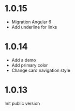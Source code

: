 # 1.0.15

- Migration Angular 6
- Add underline for links

# 1.0.14

- Add a demo
- Add primary color
- Change card navigation style

# 1.0.13

Init public version
